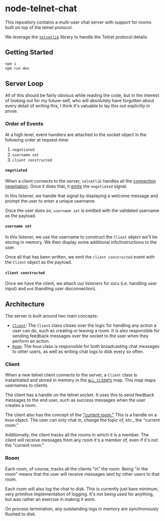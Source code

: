 # node-telnet-chat

This repository contains a multi-user chat server with support for rooms
built on top of the telnet protocol.

We leverage the [`telnetlib`](https://www.npmjs.com/package/telnetlib)
library to handle the Telnet protocol details.

## Getting Started

```bash
npm i
npm run dev
```

## Server Loop

All of this should be fairly obvious while reading the code, but in the
interest of looking out for my future-self, who will absolutely have
forgotten about every detail of writing this, I think it's valuable to
lay this out explicitly in prose.

### Order of Events

At a high level, event handlers are attached to the socket object in the
following order at request-time:

1. `negotiated`
2. `username set`
3. `client constructed`

#### `negotiated`

When a client connects to the server, `telnetlib` handles all the
[connection
negotiation](https://www.omnisecu.com/tcpip/telnet-negotiation.php).
Once it does that, it
[emits](https://github.com/cadpnq/telnetlib/blob/5ee49b73bdde7cd77064c3797778d9087ab9ef5f/src/TelnetSocket/TelnetSocket.js#L298)
the  `negotiated` signal.

In this listener, we handle that signal by displaying a welcome message
and prompt the user to enter a unique username.

Once the user does so, `username set` is emitted with the validated
username as the payload.

#### `username set`

In this listener, we use the username to construct the `Client` object
we'll be storing in memory. We then display some additional
info/instructions to the user.

Once all that has been written, we emit the `client constructed` event
with the `Client` object as the payload.

#### `client constructed`

Once we have the client, we attach our listeners for `data` (i.e.
handling user input) and `end` (handling user disconnection).

## Architecture

The server is built around two main concepts:

- [`Client`](./src/client.ts): The `Client` class closes over the logic
  for handling any action a user can do, such as creating or leaving a
  room. It is also responsible for sending feedback messages over the
  socket to the user when they perform an action.
- [`Room`](./src/room.ts): The `Room` class is responsible for both
  broadcasting chat messages to other users, as well as writing chat
  logs to disk every so often.

### Client

When a new telnet client connects to the server, a `Client` class is
instantiated and stored in memory in the
[`ALL_CLIENTS`](https://github.com/mattdeboard/node-telnet-chat/blob/93778457dfa68cf96f1cc45dba66b5df2906649f/src/index.ts#L32)
map. This map maps usernames to clients.

The client has a handle on the telnet socket. It uses this to send
feedback messages to the end user, such as success messages when the
user creates a room.

The client also has the concept of the ["current
room."](https://github.com/mattdeboard/node-telnet-chat/blob/776cddb64f099cbafb6dd622b42b51ca67992626/src/client.ts#L6)
This is a handle on a `Room` object. The user can only chat in, change
the topic of, etc., the "current room."

Additionally, the client tracks all the rooms in which it is a member.
The client will receive messages from any room it's a member of, even if
it's not the "current room."

### Room

Each room, of course, tracks all the clients "in" the room. Being "in the
room" means that the user will receive messages sent by other users to
that room.

Each room will also log the chat to disk. This is currently just bare
minimum, very primitive implementation of logging. It's not being used
for anything, but was rather an exercise in making it work.

On process termination, any outstanding logs in memory are synchronously
flushed to disk.